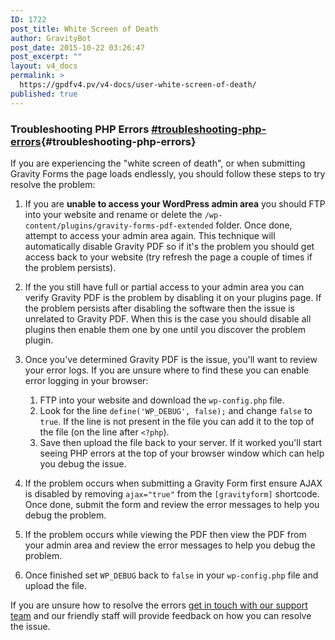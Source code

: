 ```yaml
---
ID: 1722
post_title: White Screen of Death
author: GravityBot
post_date: 2015-10-22 03:26:47
post_excerpt: ""
layout: v4_docs
permalink: >
  https://gpdfv4.pv/v4-docs/user-white-screen-of-death/
published: true
---
```

### Troubleshooting PHP Errors [#troubleshooting-php-errors](#troubleshooting-php-errors]){#troubleshooting-php-errors}

If you are experiencing the "white screen of death", or when submitting Gravity Forms the page loads endlessly, you should follow these steps to try resolve the problem:

1. If you are **unable to access your WordPress admin area** you should FTP into your website and rename or delete the `/wp-content/plugins/gravity-forms-pdf-extended` folder. Once done, attempt to access your admin area again. This technique will automatically disable Gravity PDF so if it's the problem you should get access back to your website (try refresh the page a couple of times if the problem persists).

1. If the you still have full or partial access to your admin area you can verify Gravity PDF is the problem by disabling it on your plugins page. If the problem persists after disabling the software then the issue is unrelated to Gravity PDF. When this is the case you should disable all plugins then enable them one by one until you discover the problem plugin.

1. Once you've determined Gravity PDF is the issue, you'll want to review your error logs. If you are unsure where to find these you can enable error logging in your browser:
    1. FTP into your website and download the `wp-config.php` file.
    1. Look for the line `define('WP_DEBUG', false);` and change `false` to `true`. If the line is not present in the file you can add it to the top of the file (on the line after `<?php`).
    1. Save then upload the file back to your server. If it worked you'll start seeing PHP errors at the top of your browser window which can help you debug the issue.

1. If the problem occurs when submitting a Gravity Form first ensure AJAX is disabled by removing `ajax="true"` from the `[gravityform]` shortcode. Once done, submit the form and review the error messages to help you debug the problem.

1. If the problem occurs while viewing the PDF then view the PDF from your admin area and review the error messages to help you debug the problem.

1. Once finished set `WP_DEBUG` back to `false` in your `wp-config.php` file and upload the file.

If you are unsure how to resolve the errors [get in touch with our support team](#) and our friendly staff will provide feedback on how you can resolve the issue.
